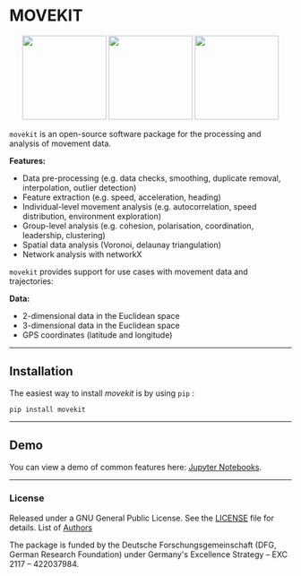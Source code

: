 MOVEKIT
======

<p align="center">
    <img src="media/mover.gif" height=150px/>
    <img src="media/voronoi.png" height=150px>
    <img src="media/network.png" height=150px> 
</p>


`movekit` is an open-source software package for the processing and analysis of movement data.

__Features:__

* Data pre-processing (e.g. data checks, smoothing, duplicate removal, interpolation, outlier detection)
* Feature extraction (e.g. speed, acceleration, heading)
* Individual-level movement analysis (e.g. autocorrelation, speed distribution, environment exploration)
* Group-level analysis (e.g. cohesion, polarisation, coordination, leadership, clustering)
* Spatial data analysis (Voronoi, delaunay triangulation)
* Network analysis with networkX

`movekit` provides support for use cases with movement data and trajectories:

__Data:__

* 2-dimensional data in the Euclidean space
* 3-dimensional data in the Euclidean space
* GPS coordinates (latitude and longitude)

---

## Installation

The easiest way to install *movekit* is by using `pip` :

    pip install movekit

---

## Demo

You can view a demo of common features here:
[Jupyter Notebooks](examples/).

---

### License

Released under a GNU General Public License. See the [LICENSE](LICENSE) file for details. List of [Authors](AUTHORS.rst)

The package is funded by the Deutsche Forschungsgemeinschaft (DFG, German Research Foundation) under Germany's Excellence Strategy – EXC 2117 – 422037984.
